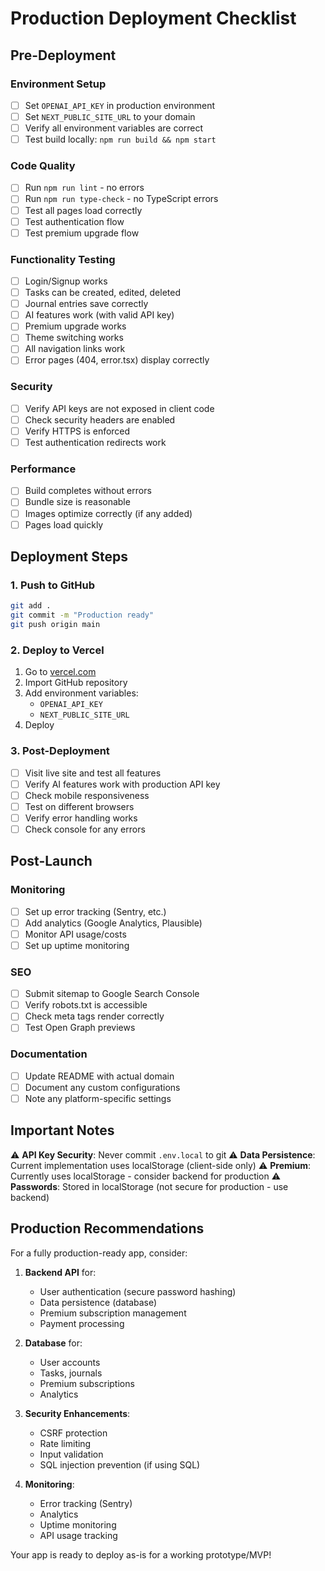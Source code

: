 # Production Deployment Checklist

## Pre-Deployment

### Environment Setup
- [ ] Set `OPENAI_API_KEY` in production environment
- [ ] Set `NEXT_PUBLIC_SITE_URL` to your domain
- [ ] Verify all environment variables are correct
- [ ] Test build locally: `npm run build && npm start`

### Code Quality
- [ ] Run `npm run lint` - no errors
- [ ] Run `npm run type-check` - no TypeScript errors
- [ ] Test all pages load correctly
- [ ] Test authentication flow
- [ ] Test premium upgrade flow

### Functionality Testing
- [ ] Login/Signup works
- [ ] Tasks can be created, edited, deleted
- [ ] Journal entries save correctly
- [ ] AI features work (with valid API key)
- [ ] Premium upgrade works
- [ ] Theme switching works
- [ ] All navigation links work
- [ ] Error pages (404, error.tsx) display correctly

### Security
- [ ] Verify API keys are not exposed in client code
- [ ] Check security headers are enabled
- [ ] Verify HTTPS is enforced
- [ ] Test authentication redirects work

### Performance
- [ ] Build completes without errors
- [ ] Bundle size is reasonable
- [ ] Images optimize correctly (if any added)
- [ ] Pages load quickly

## Deployment Steps

### 1. Push to GitHub
```bash
git add .
git commit -m "Production ready"
git push origin main
```

### 2. Deploy to Vercel
1. Go to [vercel.com](https://vercel.com)
2. Import GitHub repository
3. Add environment variables:
   - `OPENAI_API_KEY`
   - `NEXT_PUBLIC_SITE_URL`
4. Deploy

### 3. Post-Deployment
- [ ] Visit live site and test all features
- [ ] Verify AI features work with production API key
- [ ] Check mobile responsiveness
- [ ] Test on different browsers
- [ ] Verify error handling works
- [ ] Check console for any errors

## Post-Launch

### Monitoring
- [ ] Set up error tracking (Sentry, etc.)
- [ ] Add analytics (Google Analytics, Plausible)
- [ ] Monitor API usage/costs
- [ ] Set up uptime monitoring

### SEO
- [ ] Submit sitemap to Google Search Console
- [ ] Verify robots.txt is accessible
- [ ] Check meta tags render correctly
- [ ] Test Open Graph previews

### Documentation
- [ ] Update README with actual domain
- [ ] Document any custom configurations
- [ ] Note any platform-specific settings

## Important Notes

⚠️ **API Key Security**: Never commit `.env.local` to git
⚠️ **Data Persistence**: Current implementation uses localStorage (client-side only)
⚠️ **Premium**: Currently uses localStorage - consider backend for production
⚠️ **Passwords**: Stored in localStorage (not secure for production - use backend)

## Production Recommendations

For a fully production-ready app, consider:
1. **Backend API** for:
   - User authentication (secure password hashing)
   - Data persistence (database)
   - Premium subscription management
   - Payment processing

2. **Database** for:
   - User accounts
   - Tasks, journals
   - Premium subscriptions
   - Analytics

3. **Security Enhancements**:
   - CSRF protection
   - Rate limiting
   - Input validation
   - SQL injection prevention (if using SQL)

4. **Monitoring**:
   - Error tracking (Sentry)
   - Analytics
   - Uptime monitoring
   - API usage tracking

Your app is ready to deploy as-is for a working prototype/MVP!

